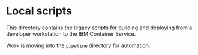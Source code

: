 # Local scripts
This directory contains the legacy scripts for building and deploying from a developer workstation to the IBM Container Service.

Work is moving into the `pipeline` directory for automation.

